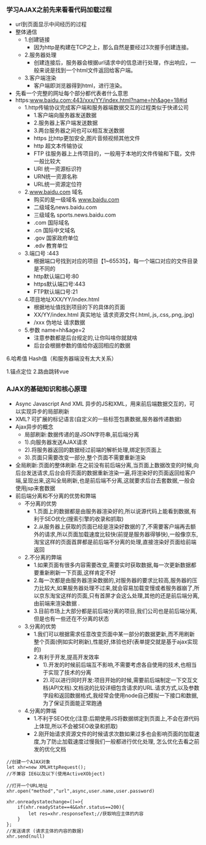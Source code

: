 ### 学习AJAX之前先来看看代码加载过程
 - url到页面显示中间经历的过程
 - 整体通信
   - 1.创建链接
      - 因为http是构建在TCP之上，那么自然是要经过3次握手创建连接。
   - 2.服务器处理
      - 创建连接后，服务器会根据url请求中的信息进行处理，作出响应，一般来说是找到一个html文件返回给客户端。
   - 3.客户端渲染
      - 客户端即浏览器得到html，进行渲染。
 - 先看一个完整的网址每个部分都代表者什么意思
 - https:www.baidu.com:443/xxx/YY/index.html?name=hh&age=18#id
   - 1.http传输协议完成客户端和服务器端数据交互的过程类似于快递公司
      - 1.客户端向服务器发送数据 
      - 2.服务器上客户端发送数据 
      - 3.两台服务器之间也可以相互发送数据
      - https 比http更加安全,图片音频视频其他文件
      - http 超文本传输协议
      - FTP 往服务器上上传项目的，一般用于本地的文件传输和下载，文件一般比较大
      - URI 统一资源标识符
      - URN统一资源名称
      - URL统一资源定位符
    - 2.www.baidu.com 域名
      - 购买的是一级域名 www.baidu.com 
      - 二级域名news.baidu.com 
      - 三级域名 sports.news.baidu.com 
      - .com 国际域名 
      - .cn 国际中文域名 
      - .gov 国家政府单位 
      - .edv 教育单位  
    - 3.端口号 :443
      - 根据端口号找到对应的项目【1~65535】，每一个端口对应的文件目录是不同的
      - http默认端口号:80 
      - https默认端口号:443 
      - FTP默认端口号:21
    - 4.项目地址XXX/YY/index.html
      - 根据地址值找到项目的下的具体的页面
      - XX/YY/index.html 真实地址 请求资源文件(.html,.js,.css,.png,.jpg) 
      - /xxx 伪地址 请求数据
    - 5.参数 name=hh&age=2
      - 注意参数都是后台规定的,让你叫啥你就就啥 
      - 后台会根据参数的值给你返回相应的数据

6.哈希值 Hash值（和服务器端没有太大关系）

1.锚点定位 
2.路由跳转vue  
   
 
 
### AJAX的基础知识和核心原理
- Async Javascript And XML 异步的JS和XML，用来前后端数据交互的，可以实现异步的局部刷新 
- XML? 可扩展的标记语言(自定义的一些标签包裹数据,服务器传递数据)
- Ajax异步的概念 
  - 局部刷新:数据传递的是JSON字符串,前后端分离 
  - 1).向服务器发送AJAX请求 
  - 2).将服务器返回的数据经过前端的解析处理,绑定到页面上 
  - 3).页面只需要改变一部分,整个页面不需要重新渲染
- 全局刷新:页面的整体刷新.在之前没有前后端分离,当页面上数据改变的时候,向后台发送请求,后台会将页面的数据重新渲染一遍,将渲染好的页面返回给客户端,呈现出来,这叫全局刷新,也是前后端不分离,这就要求后台去套数据,一般会使用jsp来套数据
- 前后端分离和不分离的优势和弊端
  - 不分离的优势
    - 1.页面上的数据都是由服务器渲染好的,所以说源代码上能看到数据,有利于SEO优化(搜索引擎的收录和抓取) 
    - 2.从服务器上获取的页面已经是渲染好数据的了,不需要客户端再去额外的请求,所以页面加载速度比较快(前提是服务器得够快),一般像京东,淘宝这样的页面首屏都是前后端不分离的处理,直接渲染好页面给前端返回  
  - 2.不分离的弊端
    - 1.如果页面有很多内容需要改变,需要实时获取数据,每一次更新数据都要重新刷新一下页面,这样肯定不好 
    - 2.每一次都是由服务器渲染数据的,对服务器的要求比较高,服务器的压力比较大,如果服务器处理不过来,就会容易加载变慢或者服务器崩了,所以京东淘宝这样的页面,只有首屏才会这么处理,其他的还是前后端分离,由前端来渲染数据 . 
    - 3.目前市场上大部分都是前后端分离的项目,我们公司也是前后端分离,但是也有一些还在不分离的状态  
  - 3.分离的优势
    - 1.我们可以根据需求任意改变页面中某一部分的数据更新,而不用刷新整个页面(例如实时刷新),性能好,体验也好(表单提交就是基于ajax实现的) 
    - 2.有利于开发,提高开发效率 
      - 1).开发的时候前后端互不影响,不需要考虑各自使用的技术,也相当于实现了技术的分离 
      - 2).可以进行同时开发:项目开始的时候,需要前后端制定一下交互文档(API文档).文档说的比较详细包含请求的URL.请求方式,以及参数字段和返回数据格式,我经常会使用node自己模拟一下接口和数据,为了保证页面能正常跑通  
  - 4.分离的弊端
    - 1.不利于SEO优化(注意:后期使用JS将数据绑定到页面上,不会在源代码上体现,所以不会被SEO收录和抓取) 
    - 2.刚开始请求资源文件的时候请求次数如果过多也会影响页面的加载速度,为了防止加载速度过慢我们一般都进行优化处理, 怎么优化去看之前发的优化文档    
```
//创建一个AJAX对象
let xhr=new XMLHttpRequest();
//不兼容 IE6以及以下(使用ActiveXObject)

//打开一个URL地址
xhr.open("method","url",async,user.name,user.password)

xhr.onreadystatechange=()=>{
    if(xhr.readyState==4&&xhr.status==200){
        let res=xhr.responseText;//获取响应主体的内容
    }
};
//发送请求 (请求主体的内容的数据)
xhr.send(null)
```    